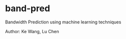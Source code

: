 band-pred
=========

Bandwidth Prediction using machine learning techniques

Author: Ke Wang, Lu Chen
